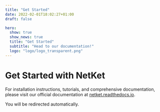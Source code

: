 ```yaml
---
title: "Get Started"
date: 2022-02-01T18:02:27+01:00
draft: false

hero:
  show: true
  show_news: true
  title: "Get Started"
  subtitle: "Head to our documentation!"
  logo: "logo/logo_transparent.png"
---
```


<script>
window.location.href = "https://netket.readthedocs.io";
</script>

# Get Started with NetKet

For installation instructions, tutorials, and comprehensive documentation, please visit our official documentation at [netket.readthedocs.io](https://netket.readthedocs.io).

You will be redirected automatically.
